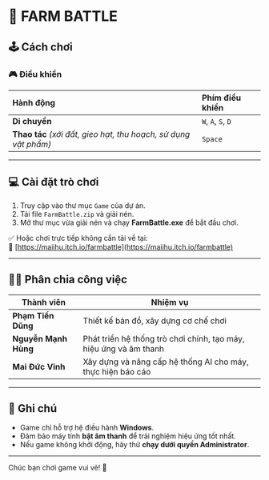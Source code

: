 # 🌾 FARM BATTLE

## 🕹️ Cách chơi

### 🎮 Điều khiển

| Hành động | Phím điều khiển |
|:----------|:----------------|
| **Di chuyển** | `W`, `A`, `S`, `D` |
| **Thao tác** *(xới đất, gieo hạt, thu hoạch, sử dụng vật phẩm)* | `Space` |

---

## 💻 Cài đặt trò chơi

1. Truy cập vào thư mục `Game` của dự án.
2. Tải file `FarmBattle.zip` và giải nén.
3. Mở thư mục vừa giải nén và chạy **FarmBattle.exe** để bắt đầu chơi.

✅ Hoặc chơi trực tiếp không cần tải về tại:  
🔗 [https://maiihu.itch.io/farmbattle](https://maiihu.itch.io/farmbattle)

---

## 👨‍💻 Phân chia công việc

| Thành viên | Nhiệm vụ |
|------------|----------|
| **Phạm Tiến Dũng** | Thiết kế bản đồ, xây dựng cơ chế chơi |
| **Nguyễn Mạnh Hùng** | Phát triển hệ thống trò chơi chính, tạo máy, hiệu ứng và âm thanh |
| **Mai Đức Vinh** | Xây dựng và nâng cấp hệ thống AI cho máy, thực hiện báo cáo |

---

## 📌 Ghi chú

- Game chỉ hỗ trợ hệ điều hành **Windows**.
- Đảm bảo máy tính **bật âm thanh** để trải nghiệm hiệu ứng tốt nhất.
- Nếu game không khởi động, hãy thử **chạy dưới quyền Administrator**.

---

Chúc bạn chơi game vui vẻ! 🎉
